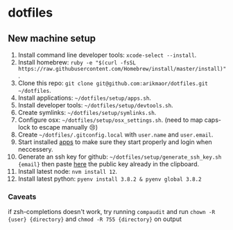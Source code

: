 # dotfiles

## New machine setup
1. Install command line developer tools: `xcode-select --install`.
2. Install homebrew: `ruby -e "$(curl -fsSL https://raw.githubusercontent.com/Homebrew/install/master/install)"`.
3. Clone this repo: `git clone git@github.com:arikmaor/dotfiles.git ~/dotfiles`.
4. Install applications: `~/dotfiles/setup/apps.sh`.
5. Install developer tools: `~/dotfiles/setup/devtools.sh`.
6. Create symlinks: `~/dotfiles/setup/symlinks.sh`.
7. Configure osx: `~/dotfiles/setup/osx_settings.sh`. (need to map caps-lock to escape manually 😢)
8. Create `~/dotfiles/.gitconfig.local` with `user.name` and `user.email`.
9. Start installed [apps](setup/apps.sh) to make sure they start properly and login when neccessery.
10. Generate an ssh key for github: `~/dotfiles/setup/generate_ssh_key.sh {email}` then paste [here](https://github.com/settings/keys) the public key already in the clipboard.
11. Install latest node: `nvm install 12`.
12. Install latest python: `pyenv install 3.8.2 & pyenv global 3.8.2`

### Caveats
if zsh-completions doesn't work, try running `compaudit` and run `chown -R {user} {directory}` and `chmod -R 755 {directory}` on output
